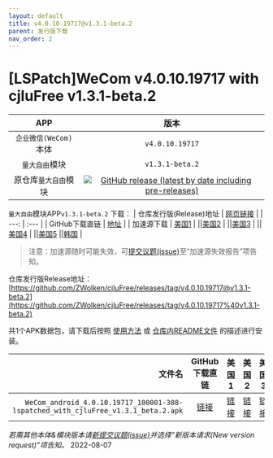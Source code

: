 ```yaml
---
layout: default
title: v4.0.10.19717@v1.3.1-beta.2
parent: 发行版下载
nav_order: 2
---
```


# [LSPatch]WeCom v4.0.10.19717 with cjluFree v1.3.1-beta.2

| APP | 版本 |
| :---: | :---: |
| `企业微信(WeCom)`本体 | `v4.0.10.19717` |
| `量大自由`模块 | `v1.3.1-beta.2` |
| 原仓库`量大自由`模块 | [![GitHub release (latest by date including pre-releases)](https://img.shields.io/github/v/release/zxy19/cjluFree?include_prereleases&label=%E6%9C%80%E6%96%B0%E7%89%88%E6%9C%AC&style=flat-square)](https://github.com/zxy19/cjluFree/releases) |

`量大自由`模块APP`v1.3.1-beta.2` 下载：
| 仓库发行版(Release)地址 | [网页链接](https://github.com/zxy19/cjluFree/releases/tag/v1.3.1-beta.2) |
| ---: | :--- |
| GitHub下载直链 | [地址](https://github.com/zxy19/cjluFree/releases/download/v1.3.1-beta.2/B131.apk) |
| 加速源下载 | [美国1](https://gh.gh2233.ml/https://github.com/zxy19/cjluFree/releases/download/v1.3.1-beta.2/B131.apk) |
||[美国2](https://gh2.yanqishui.work/https://github.com/zxy19/cjluFree/releases/download/v1.3.1-beta.2/B131.apk) |
||[美国3](https://ghdl.z-o.top/https://github.com/zxy19/cjluFree/releases/download/v1.3.1-beta.2/B131.apk) |
||[美国4](https://gh.ddlc.top/https://github.com/zxy19/cjluFree/releases/download/v1.3.1-beta.2/B131.apk) |
||[美国5](https://gh-proxy-misakano7545.koyeb.app/https://github.com/zxy19/cjluFree/releases/download/v1.3.1-beta.2/B131.apk)
||[韩国](https://ghproxy.com/https://github.com/zxy19/cjluFree/releases/download/v1.3.1-beta.2/B131.apk) |

> 注意：加速源随时可能失效，可[提交议题(issue)](https://github.com/ZWolken/cjluFree/issues/new/choose)至“加速源失效报告”项告知。

仓库发行版Release地址：[https://github.com/ZWolken/cjluFree/releases/tag/v4.0.10.19717@v1.3.1-beta.2](https://github.com/ZWolken/cjluFree/releases/tag/v4.0.10.19717%40v1.3.1-beta.2)

共1个APK数据包，请下载后按照 [使用方法](https://zwolken.github.io/cjluFree/#%E4%BD%BF%E7%94%A8%E6%96%B9%E6%B3%95) 或 [仓库内README文件](https://github.com/ZWolken/cjluFree#%E4%BD%BF%E7%94%A8%E6%96%B9%E6%B3%95) 的描述进行安装。

| 文件名 | GitHub下载直链 | 美国1 | 美国2 | 美国3 | 美国4  | 美国5 | 韩国 |
| ---: | :---: | :---: | :---: | :---: | :---: | :---: | :---: |
| `WeCom_android_4.0.10.19717_100001-308-lspatched_with_cjluFree_v1.3.1_beta.2.apk` | [链接](https://github.com/ZWolken/cjluFree/releases/download/v4.0.10.19717%40v1.3.1-beta.2/WeCom_android_4.0.10.19717_100001-308-lspatched_with_cjluFree_v1.3.1_beta.2.apk) | [链接](https://gh.gh2233.ml/https://github.com/ZWolken/cjluFree/releases/download/v4.0.10.19717%40v1.3.1-beta.2/WeCom_android_4.0.10.19717_100001-308-lspatched_with_cjluFree_v1.3.1_beta.2.apk) | [链接](https://gh2.yanqishui.work/https://github.com/ZWolken/cjluFree/releases/download/v4.0.10.19717%40v1.3.1-beta.2/WeCom_android_4.0.10.19717_100001-308-lspatched_with_cjluFree_v1.3.1_beta.2.apk) | [链接](https://ghdl.z-o.top/https://github.com/ZWolken/cjluFree/releases/download/v4.0.10.19717%40v1.3.1-beta.2/WeCom_android_4.0.10.19717_100001-308-lspatched_with_cjluFree_v1.3.1_beta.2.apk) | [链接](https://gh.ddlc.top/https://github.com/ZWolken/cjluFree/releases/download/v4.0.10.19717%40v1.3.1-beta.2/WeCom_android_4.0.10.19717_100001-308-lspatched_with_cjluFree_v1.3.1_beta.2.apk) | [链接](https://gh-proxy-misakano7545.koyeb.app/https://github.com/ZWolken/cjluFree/releases/download/v4.0.10.19717%40v1.3.1-beta.2/WeCom_android_4.0.10.19717_100001-308-lspatched_with_cjluFree_v1.3.1_beta.2.apk) | [链接](https://ghproxy.com/https://github.com/ZWolken/cjluFree/releases/download/v4.0.10.19717%40v1.3.1-beta.2/WeCom_android_4.0.10.19717_100001-308-lspatched_with_cjluFree_v1.3.1_beta.2.apk) |

*若需其他本体&模块版本请[新提交议题(issue)](https://github.com/ZWolken/cjluFree/issues/new/choose)并选择“新版本请求(New version request)”项告知。*
2022-08-07